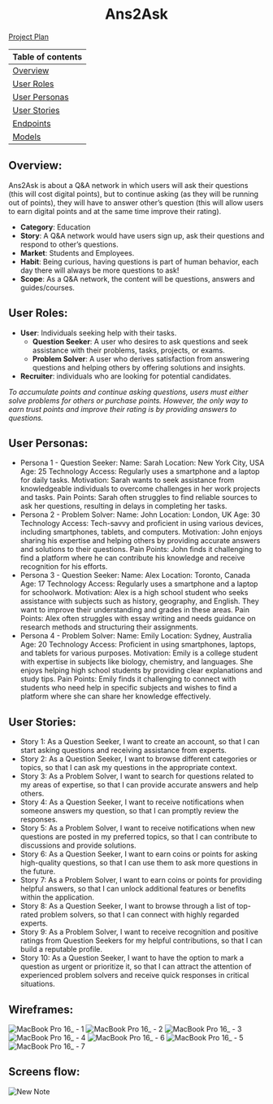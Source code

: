 <h1 align="center">Ans2Ask</h1>

[Project Plan](https://docs.google.com/document/d/1sODIOBoNPjGYA7svBBwlI6oFuucbcb_NxHpgq47s6sk/edit?usp=sharing)

| Table of contents               |
| ------------------------------- |
| [Overview](#overview)       |
| [User Roles](#user-roles)       |
| [User Personas](#user-personas) |
| [User Stories](#user-stories)   |
| [Endpoints](#endpoints)         |
| [Models](#models)               |

## Overview:
Ans2Ask is about a Q&A network in which users will ask their questions (this will cost digital points), but to continue asking (as they will be running out of points), they will have to answer other’s question (this will allow users to earn digital points and at the same time improve their rating).

- **Category**: Education
- **Story**: A Q&A network would have users sign up, ask their questions and respond to other’s questions.
- **Market**: Students and Employees.
- **Habit**: Being curious, having questions is part of human behavior, each day there will always be more questions to ask!
- **Scope**: As a Q&A network, the content will be questions, answers and guides/courses.

## User Roles:
- **User**: Individuals seeking help with their tasks.
  - **Question Seeker**: A user who desires to ask questions and seek assistance with their problems, tasks, projects, or exams.
  - **Problem Solver**: A user who derives satisfaction from answering questions and helping others by offering solutions and insights. 
- **Recruiter**: individuals who are looking for potential candidates.

*To accumulate points and continue asking questions, users must either solve problems for others or purchase points. However, the only way to earn trust points and improve their rating is by providing answers to questions.*

## User Personas:
- Persona 1 - Question Seeker:
Name: Sarah
Location: New York City, USA
Age: 25
Technology Access: Regularly uses a smartphone and a laptop for daily tasks.
Motivation: Sarah wants to seek assistance from knowledgeable individuals to overcome challenges in her work projects and tasks.
Pain Points: Sarah often struggles to find reliable sources to ask her questions, resulting in delays in completing her tasks.
- Persona 2 - Problem Solver:
Name: John
Location: London, UK
Age: 30
Technology Access: Tech-savvy and proficient in using various devices, including smartphones, tablets, and computers.
Motivation: John enjoys sharing his expertise and helping others by providing accurate answers and solutions to their questions.
Pain Points: John finds it challenging to find a platform where he can contribute his knowledge and receive recognition for his efforts.
- Persona 3 - Question Seeker:
Name: Alex
Location: Toronto, Canada
Age: 17
Technology Access: Regularly uses a smartphone and a laptop for schoolwork.
Motivation: Alex is a high school student who seeks assistance with subjects such as history, geography, and English. They want to improve their understanding and grades in these areas.
Pain Points: Alex often struggles with essay writing and needs guidance on research methods and structuring their assignments.
- Persona 4 - Problem Solver:
Name: Emily
Location: Sydney, Australia
Age: 20
Technology Access: Proficient in using smartphones, laptops, and tablets for various purposes.
Motivation: Emily is a college student with expertise in subjects like biology, chemistry, and languages. She enjoys helping high school students by providing clear explanations and study tips.
Pain Points: Emily finds it challenging to connect with students who need help in specific subjects and wishes to find a platform where she can share her knowledge effectively.

## User Stories:
- Story 1: As a Question Seeker, I want to create an account, so that I can start asking questions and receiving assistance from experts. 
- Story 2: As a Question Seeker, I want to browse different categories or topics, so that I can ask my questions in the appropriate context. 
- Story 3: As a Problem Solver, I want to search for questions related to my areas of expertise, so that I can provide accurate answers and help others. 
- Story 4: As a Question Seeker, I want to receive notifications when someone answers my question, so that I can promptly review the responses. 
- Story 5: As a Problem Solver, I want to receive notifications when new questions are posted in my preferred topics, so that I can contribute to discussions and provide solutions. 
- Story 6: As a Question Seeker, I want to earn coins or points for asking high-quality questions, so that I can use them to ask more questions in the future. 
- Story 7: As a Problem Solver, I want to earn coins or points for providing helpful answers, so that I can unlock additional features or benefits within the application. 
- Story 8: As a Question Seeker, I want to browse through a list of top-rated problem solvers, so that I can connect with highly regarded experts. 
- Story 9: As a Problem Solver, I want to receive recognition and positive ratings from Question Seekers for my helpful contributions, so that I can build a reputable profile.
- Story 10: As a Question Seeker, I want to have the option to mark a question as urgent or prioritize it, so that I can attract the attention of experienced problem solvers and receive quick responses in critical situations.

## Wireframes:
![MacBook Pro 16_ - 1](https://github.com/maikyh/Ans2Ask/assets/98727536/c9fb4db9-4315-4969-a339-719650ef21b8)
![MacBook Pro 16_ - 2](https://github.com/maikyh/Ans2Ask/assets/98727536/ad859f2b-64f0-402d-ad68-ea0a737954ec)
![MacBook Pro 16_ - 3](https://github.com/maikyh/Ans2Ask/assets/98727536/24eb63a0-45ae-4bd5-a92f-ac0437a039bb)
![MacBook Pro 16_ - 4](https://github.com/maikyh/Ans2Ask/assets/98727536/53c1b2c6-c003-4e48-b99f-31f513239483)
![MacBook Pro 16_ - 6](https://github.com/maikyh/Ans2Ask/assets/98727536/8aa610ab-1fcd-4fb7-abf7-2d290dc3f688)
![MacBook Pro 16_ - 5](https://github.com/maikyh/Ans2Ask/assets/98727536/cbebdb6c-c6bf-484d-8bd0-4f2caea7ad60)
![MacBook Pro 16_ - 7](https://github.com/maikyh/Ans2Ask/assets/98727536/264b2a4b-9e0f-47f6-8c94-df685475a0f3)

## Screens flow:
![New Note](https://github.com/maikyh/Ans2Ask/assets/98727536/d321ae23-8179-43c2-9931-669d2c2aea2b)






